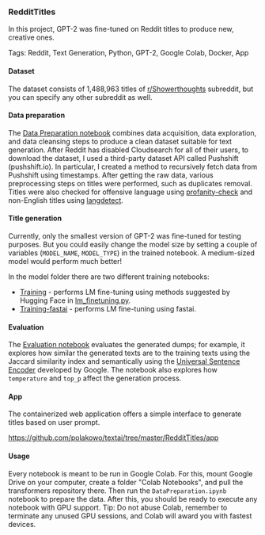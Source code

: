 ### RedditTitles

In this project, GPT-2 was fine-tuned on Reddit titles to produce new, creative ones.

Tags: Reddit, Text Generation, Python, GPT-2, Google Colab, Docker, App

#### Dataset

The dataset consists of 1,488,963 titles of [r/Showerthoughts](https://www.reddit.com/r/Showerthoughts/) subreddit, but you can specify any other subreddit as well.

#### Data preparation

The [Data Preparation notebook](https://nbviewer.jupyter.org/github/polakowo/textai/blob/master/RedditTitles/GPT2-small/DataPreparation.ipynb) combines data acquisition, data exploration, and data cleansing steps to produce a clean dataset suitable for text generation. After Reddit has disabled Cloudsearch for all of their users, to download the dataset, I used a third-party dataset API called Pushshift (pushshift.io). In particular, I created a method to recursively fetch data from Pushshift using timestamps. After getting the raw data, various preprocessing steps on titles were performed, such as duplicates removal. Titles were also checked for offensive language using [profanity-check](https://pypi.org/project/profanity-check/) and non-English titles using [langdetect](https://pypi.org/project/langdetect/).

#### Title generation

Currently, only the smallest version of GPT-2 was fine-tuned for testing purposes. But you could easily change the model size by setting a couple of variables (`MODEL_NAME`, `MODEL_TYPE`) in the trained notebook. A medium-sized model would perform much better!

In the model folder there are two different training notebooks:
- [Training](https://nbviewer.jupyter.org/github/polakowo/textai/blob/master/RedditTitles/GPT2-small/Training.ipynb) - performs LM fine-tuning using methods suggested by Hugging Face in [lm_finetuning.py](https://github.com/huggingface/transformers/blob/master/examples/run_lm_finetuning.py).
- [Training-fastai](https://nbviewer.jupyter.org/github/polakowo/textai/blob/master/RedditTitles/GPT2-small/Training-fastai.ipynb) - performs LM fine-tuning using fastai.

#### Evaluation

The [Evaluation notebook](https://nbviewer.jupyter.org/github/polakowo/textai/blob/master/RedditTitles/GPT2-small/Evaluation.ipynb) evaluates the generated dumps; for example, it explores how similar the generated texts are to the training texts using the Jaccard similarity index and semantically using the [Universal Sentence Encoder](https://tfhub.dev/google/universal-sentence-encoder/4) developed by Google. The notebook also explores how `temperature` and `top_p` affect the generation process.

#### App

The containerized web application offers a simple interface to generate titles based on user prompt. 

https://github.com/polakowo/textai/tree/master/RedditTitles/app

#### Usage

Every notebook is meant to be run in Google Colab. For this, mount Google Drive on your computer, create a folder "Colab Notebooks", and pull the transformers repository there. Then run the `DataPreparation.ipynb` notebook to prepare the data. After this, you should be ready to execute any notebook with GPU support. Tip: Do not abuse Colab, remember to terminate any unused GPU sessions, and Colab will award you with fastest devices.
